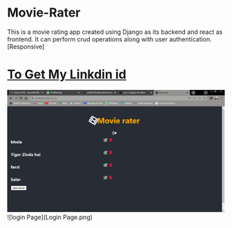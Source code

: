 # Movie-Rater
This is a movie rating app created using Django as its backend and react as frontend. It can perform crud operations along with user authentication. [Responsive]
# [To Get My Linkdin id](https://www.linkedin.com/in/ankki-shah/)
![Movie-Rater](Movie-Rater.png)
![login Page](Login Page.png)
